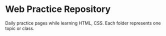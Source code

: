 # Web Practice Repository
Daily practice pages while learning HTML, CSS.
Each folder represents one topic or class.
